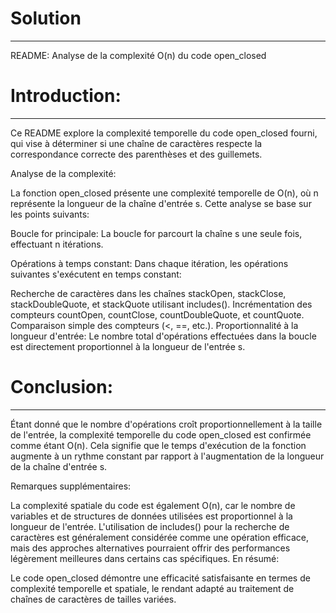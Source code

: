 
# Solution 

***
README: Analyse de la complexité O(n) du code open_closed
# Introduction:

*** 
Ce README explore la complexité temporelle du code open_closed fourni, qui vise à déterminer si une chaîne de caractères respecte la correspondance correcte des parenthèses et des guillemets.

Analyse de la complexité:

La fonction open_closed présente une complexité temporelle de O(n), où n représente la longueur de la chaîne d'entrée s. Cette analyse se base sur les points suivants:

Boucle for principale: La boucle for parcourt la chaîne s une seule fois, effectuant n itérations.

Opérations à temps constant: Dans chaque itération, les opérations suivantes s'exécutent en temps constant:

Recherche de caractères dans les chaînes stackOpen, stackClose, stackDoubleQuote, et stackQuote utilisant includes().
Incrémentation des compteurs countOpen, countClose, countDoubleQuote, et countQuote.
Comparaison simple des compteurs (<, ==, etc.).
Proportionnalité à la longueur d'entrée: Le nombre total d'opérations effectuées dans la boucle est directement proportionnel à la longueur de l'entrée s.

# Conclusion:

***
Étant donné que le nombre d'opérations croît proportionnellement à la taille de l'entrée, la complexité temporelle du code open_closed est confirmée comme étant O(n). Cela signifie que le temps d'exécution de la fonction augmente à un rythme constant par rapport à l'augmentation de la longueur de la chaîne d'entrée s.

Remarques supplémentaires:

La complexité spatiale du code est également O(n), car le nombre de variables et de structures de données utilisées est proportionnel à la longueur de l'entrée.
L'utilisation de includes() pour la recherche de caractères est généralement considérée comme une opération efficace, mais des approches alternatives pourraient offrir des performances légèrement meilleures dans certains cas spécifiques.
En résumé:

Le code open_closed démontre une efficacité satisfaisante en termes de complexité temporelle et spatiale, le rendant adapté au traitement de chaînes de caractères de tailles variées.